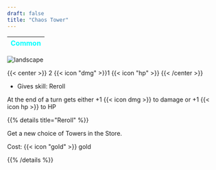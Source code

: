 ```yaml
---
draft: false
title: "Chaos Tower"
---
```

| <span style="color:Cyan"> Common </span> |
|--------|

![landscape](/images/towers/towerS_44.png)

{{< center >}}
2 {{< icon "dmg" >}}1 {{< icon "hp" >}}
{{< /center >}}

* Gives skill: Reroll

At the end of a turn gets either +1 {{< icon dmg >}} to damage or +1 {{< icon hp >}} to HP

{{% details title="Reroll" %}}

Get a new choice of Towers in the Store.

Cost: {{< icon "gold" >}} gold

{{% /details %}}